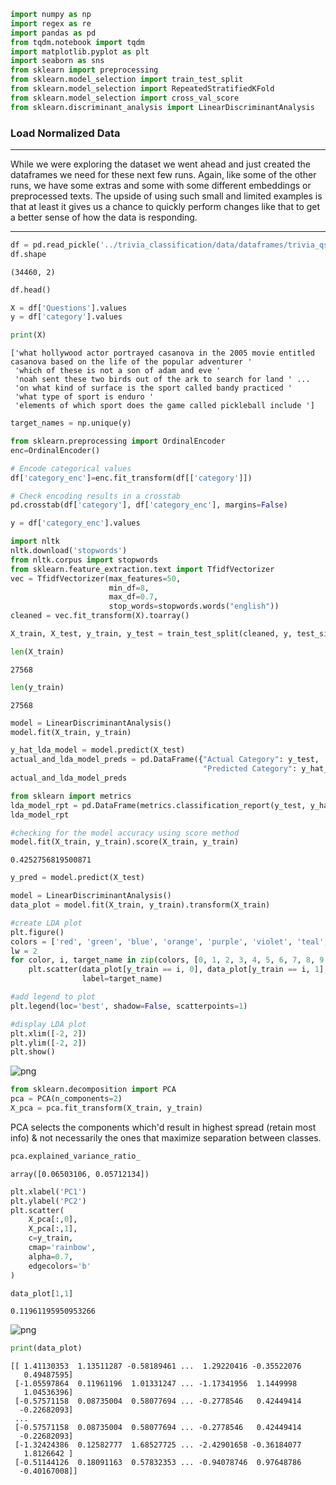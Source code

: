 ```python
import numpy as np
import regex as re
import pandas as pd
from tqdm.notebook import tqdm
import matplotlib.pyplot as plt
import seaborn as sns
from sklearn import preprocessing
from sklearn.model_selection import train_test_split
from sklearn.model_selection import RepeatedStratifiedKFold
from sklearn.model_selection import cross_val_score
from sklearn.discriminant_analysis import LinearDiscriminantAnalysis
```

### Load Normalized Data

---
While we were exploring the dataset we went ahead and just created the dataframes we need for these next few runs. Again, like some of the other runs, we have some extras and some with some different embeddings or preprocessed texts.  The upside of using such small and limited examples is that at least it gives us a chance to quickly perform changes like that to get a better sense of how the data is responding.

---

```python
df = pd.read_pickle('../trivia_classification/data/dataframes/trivia_qs_normalized.pkl')
df.shape
```

    (34460, 2)


```python
df.head()
```


```python
X = df['Questions'].values
y = df['category'].values
```


```python
print(X)
```

    ['what hollywood actor portrayed casanova in the 2005 movie entitled casanova based on the life of the popular adventurer '
     'which of these is not a son of adam and eve '
     'noah sent these two birds out of the ark to search for land ' ...
     'on what kind of surface is the sport called bandy practiced '
     'what type of sport is enduro '
     'elements of which sport does the game called pickleball include ']



```python
target_names = np.unique(y)
```


```python
from sklearn.preprocessing import OrdinalEncoder
enc=OrdinalEncoder() 

# Encode categorical values
df['category_enc']=enc.fit_transform(df[['category']])

# Check encoding results in a crosstab
pd.crosstab(df['category'], df['category_enc'], margins=False)
```



```python
y = df['category_enc'].values
```


```python
import nltk
nltk.download('stopwords')
from nltk.corpus import stopwords
from sklearn.feature_extraction.text import TfidfVectorizer
vec = TfidfVectorizer(max_features=50,
                      min_df=8,
                      max_df=0.7,
                      stop_words=stopwords.words("english"))
cleaned = vec.fit_transform(X).toarray()
```

```python
X_train, X_test, y_train, y_test = train_test_split(cleaned, y, test_size=0.2, random_state=0)
```

```python
len(X_train)
```

    27568

```python
len(y_train)
```

    27568

```python
model = LinearDiscriminantAnalysis()
model.fit(X_train, y_train)
```


```python
y_hat_lda_model = model.predict(X_test)
actual_and_lda_model_preds = pd.DataFrame({"Actual Category": y_test,
                                           "Predicted Category": y_hat_lda_model})
actual_and_lda_model_preds
```



```python
from sklearn import metrics
lda_model_rpt = pd.DataFrame(metrics.classification_report(y_test, y_hat_lda_model, output_dict=True)).transpose()
lda_model_rpt
```


```python
#checking for the model accuracy using score method
model.fit(X_train, y_train).score(X_train, y_train)
```

    0.4252756819500871


```python
y_pred = model.predict(X_test)
```


```python
model = LinearDiscriminantAnalysis()
data_plot = model.fit(X_train, y_train).transform(X_train)

#create LDA plot
plt.figure()
colors = ['red', 'green', 'blue', 'orange', 'purple', 'violet', 'teal', 'maroon', 'lime', 'grey', 'aqua', 'gold', 'yellow', 'black']
lw = 2
for color, i, target_name in zip(colors, [0, 1, 2, 3, 4, 5, 6, 7, 8, 9, 10, 11, 12, 13], target_names):
    plt.scatter(data_plot[y_train == i, 0], data_plot[y_train == i, 1], alpha=.8, color=color,
                label=target_name)

#add legend to plot
plt.legend(loc='best', shadow=False, scatterpoints=1)

#display LDA plot
plt.xlim([-2, 2])
plt.ylim([-2, 2])
plt.show()
```


![png](/images/trivia/lda_trivia_0.png#img-thumbnail)



```python
from sklearn.decomposition import PCA
pca = PCA(n_components=2)
X_pca = pca.fit_transform(X_train, y_train)
```

PCA selects the components which'd result in highest spread (retain most info) & not necessarily the ones that maximize separation between classes.


```python
pca.explained_variance_ratio_
```

    array([0.06503106, 0.05712134])


```python
plt.xlabel('PC1')
plt.ylabel('PC2')
plt.scatter(
    X_pca[:,0],
    X_pca[:,1],
    c=y_train,
    cmap='rainbow',
    alpha=0.7,
    edgecolors='b'
)
```


```python
data_plot[1,1]
```

    0.11961195950953266

![png](/images/trivia/lda_trivia_1.png#img-thumbnail)

```python
print(data_plot)
```

    [[ 1.41130353  1.13511287 -0.58189461 ...  1.29220416 -0.35522076
       0.49487595]
     [-1.05597864  0.11961196  1.01331247 ... -1.17341956  1.1449998
       1.04536396]
     [-0.57571158  0.08735004  0.58077694 ... -0.2778546   0.42449414
      -0.22682093]
     ...
     [-0.57571158  0.08735004  0.58077694 ... -0.2778546   0.42449414
      -0.22682093]
     [-1.32424386  0.12582777  1.68527725 ... -2.42901658 -0.36184077
       1.8126642 ]
     [-0.51144126  0.18091163  0.57832353 ... -0.94078746  0.97648786
      -0.40167008]]

